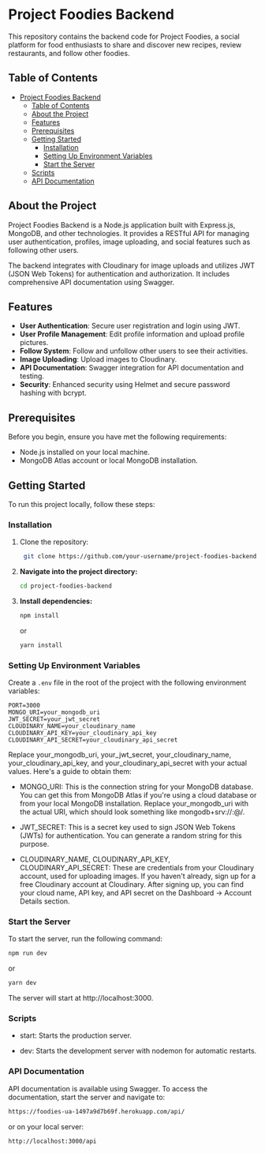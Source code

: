 # Project Foodies Backend

This repository contains the backend code for Project Foodies, a social platform for food enthusiasts to share and discover new recipes, review restaurants, and follow other foodies.

## Table of Contents

- [Project Foodies Backend](#project-foodies-backend)
    - [Table of Contents](#table-of-contents)
    - [About the Project](#about-the-project)
    - [Features](#features)
    - [Prerequisites](#prerequisites)
    - [Getting Started](#getting-started)
        - [Installation](#installation)
        - [Setting Up Environment Variables](#setting-up-environment-variables)
        - [Start the Server](#start-the-server)
    - [Scripts](#scripts)
    - [API Documentation](#api-documentation)

## About the Project

Project Foodies Backend is a Node.js application built with Express.js, MongoDB, and other technologies. It provides a RESTful API for managing user authentication, profiles, image uploading, and social features such as following other users.

The backend integrates with Cloudinary for image uploads and utilizes JWT (JSON Web Tokens) for authentication and authorization. It includes comprehensive API documentation using Swagger.

## Features

- **User Authentication**: Secure user registration and login using JWT.
- **User Profile Management**: Edit profile information and upload profile pictures.
- **Follow System**: Follow and unfollow other users to see their activities.
- **Image Uploading**: Upload images to Cloudinary.
- **API Documentation**: Swagger integration for API documentation and testing.
- **Security**: Enhanced security using Helmet and secure password hashing with bcrypt.

## Prerequisites

Before you begin, ensure you have met the following requirements:

- Node.js installed on your local machine.
- MongoDB Atlas account or local MongoDB installation.

## Getting Started

To run this project locally, follow these steps:

### Installation

1. Clone the repository:

   ```bash
    git clone https://github.com/your-username/project-foodies-backend.git
    ```

2. **Navigate into the project directory:**

    ```bash
    cd project-foodies-backend
    ```

3. **Install dependencies:**

    ```bash
    npm install
    ```

   or

    ```bash
    yarn install
    ```

### Setting Up Environment Variables

Create a `.env` file in the root of the project with the following environment variables:

```plaintext
PORT=3000
MONGO_URI=your_mongodb_uri
JWT_SECRET=your_jwt_secret
CLOUDINARY_NAME=your_cloudinary_name
CLOUDINARY_API_KEY=your_cloudinary_api_key
CLOUDINARY_API_SECRET=your_cloudinary_api_secret
```
Replace your_mongodb_uri, your_jwt_secret, your_cloudinary_name, your_cloudinary_api_key, and your_cloudinary_api_secret with your actual values. Here's a guide to obtain them:

- MONGO_URI: This is the connection string for your MongoDB database. You can get this from MongoDB Atlas if you're 
using a cloud database or from your local MongoDB installation. Replace your_mongodb_uri with the actual URI, which should look something like mongodb+srv://<username>:<password>@<cluster-url>/<database-name>.


- JWT_SECRET: This is a secret key used to sign JSON Web Tokens (JWTs) for authentication. You can generate a random 
string for this purpose.


- CLOUDINARY_NAME, CLOUDINARY_API_KEY, CLOUDINARY_API_SECRET: These are credentials from your Cloudinary account, 
used for uploading images. If you haven't already, sign up for a free Cloudinary account at Cloudinary. After signing up, you can find your cloud name, API key, and API secret on the Dashboard -> Account Details section.

### Start the Server

To start the server, run the following command:

```bash
npm run dev
```
or

```bash
yarn dev
```
The server will start at http://localhost:3000.

### Scripts
- start: Starts the production server.

- dev: Starts the development server with nodemon for automatic restarts.

  
### API Documentation
  API documentation is available using Swagger. To access the documentation, start the server and navigate to:

```bash
https://foodies-ua-1497a9d7b69f.herokuapp.com/api/
```

or on your local server:

```bash
http://localhost:3000/api
```